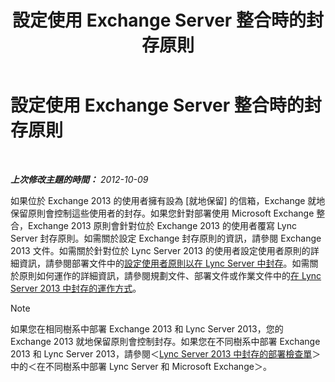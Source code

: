 ﻿---
title: 設定使用 Exchange Server 整合時的封存原則
TOCTitle: 設定使用 Exchange Server 整合時的封存原則
ms:assetid: 8b9b2bad-a4b3-42e1-85a7-04022e9442ad
ms:mtpsurl: https://technet.microsoft.com/zh-tw/library/JJ205063(v=OCS.15)
ms:contentKeyID: 49291604
ms.date: 08/10/2015
mtps_version: v=OCS.15
ms.translationtype: HT
---

# 設定使用 Exchange Server 整合時的封存原則

 

_**上次修改主題的時間：** 2012-10-09_

如果位於 Exchange 2013 的使用者擁有設為 \[就地保留\] 的信箱，Exchange 就地保留原則會控制這些使用者的封存。如果您針對部署使用 Microsoft Exchange 整合，Exchange 2013 原則會針對位於 Exchange 2013 的使用者覆寫 Lync Server 封存原則。如需關於設定 Exchange 封存原則的資訊，請參閱 Exchange 2013 文件。如需關於針對位於 Lync Server 2013 的使用者設定使用者原則的詳細資訊，請參閱部署文件中的[設定使用者原則以在 Lync Server 中封存](lync-server-2013-setting-up-user-policies-for-archiving-in-lync-server.md)。如需關於原則如何運作的詳細資訊，請參閱規劃文件、部署文件或作業文件中的[在 Lync Server 2013 中封存的運作方式](lync-server-2013-how-archiving-works.md)。

> [!NOTE]  
> 如果您在相同樹系中部署 Exchange 2013 和 Lync Server 2013，您的 Exchange 2013 就地保留原則會控制封存。如果您在不同樹系中部署 Exchange 2013 和 Lync Server 2013，請參閱＜<a href="lync-server-2013-deployment-checklist-for-archiving.md">Lync Server 2013 中封存的部署檢查單</a>＞中的＜在不同樹系中部署 Lync Server 和 Microsoft Exchange＞。



